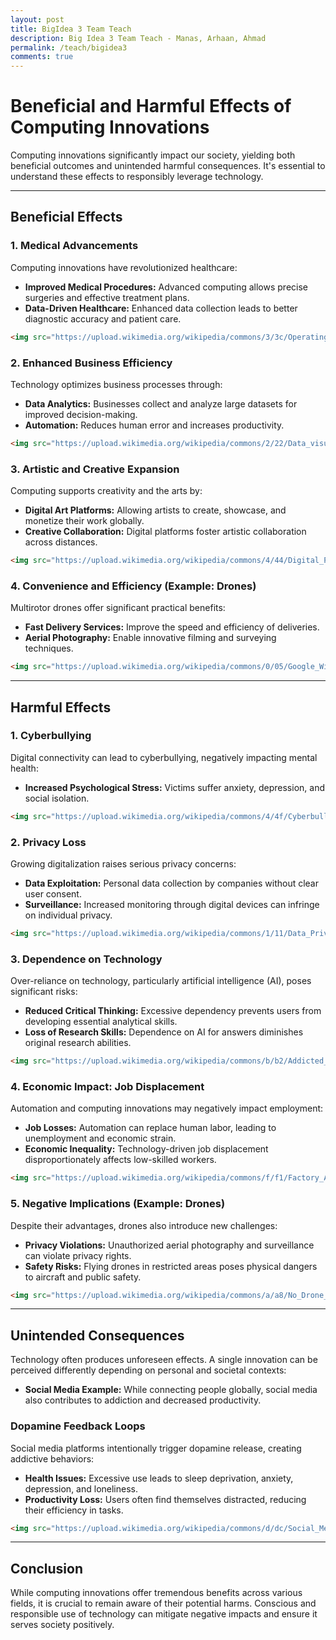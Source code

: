 ```yaml
---
layout: post
title: BigIdea 3 Team Teach
description: Big Idea 3 Team Teach - Manas, Arhaan, Ahmad
permalink: /teach/bigidea3
comments: true
---
```


# Beneficial and Harmful Effects of Computing Innovations

Computing innovations significantly impact our society, yielding both beneficial outcomes and unintended harmful consequences. It's essential to understand these effects to responsibly leverage technology.

---

## Beneficial Effects

### 1. Medical Advancements
Computing innovations have revolutionized healthcare:

- **Improved Medical Procedures:** Advanced computing allows precise surgeries and effective treatment plans.
- **Data-Driven Healthcare:** Enhanced data collection leads to better diagnostic accuracy and patient care.

```html
<img src="https://upload.wikimedia.org/wikipedia/commons/3/3c/Operating_Room_at_Brigham_and_Women%27s_Hospital.jpg" alt="Medical Technology" width="600">
```

### 2. Enhanced Business Efficiency
Technology optimizes business processes through:

- **Data Analytics:** Businesses collect and analyze large datasets for improved decision-making.
- **Automation:** Reduces human error and increases productivity.

```html
<img src="https://upload.wikimedia.org/wikipedia/commons/2/22/Data_visualization_process_v1.png" alt="Business Analytics" width="600">
```

### 3. Artistic and Creative Expansion
Computing supports creativity and the arts by:

- **Digital Art Platforms:** Allowing artists to create, showcase, and monetize their work globally.
- **Creative Collaboration:** Digital platforms foster artistic collaboration across distances.

```html
<img src="https://upload.wikimedia.org/wikipedia/commons/4/44/Digital_Painting_Workstation.jpg" alt="Digital Art Creation" width="600">
```

### 4. Convenience and Efficiency (Example: Drones)
Multirotor drones offer significant practical benefits:

- **Fast Delivery Services:** Improve the speed and efficiency of deliveries.
- **Aerial Photography:** Enable innovative filming and surveying techniques.

```html
<img src="https://upload.wikimedia.org/wikipedia/commons/0/05/Google_Wing_Drone_delivery.jpg" alt="Drone Delivery" width="600">
```

---

## Harmful Effects

### 1. Cyberbullying
Digital connectivity can lead to cyberbullying, negatively impacting mental health:

- **Increased Psychological Stress:** Victims suffer anxiety, depression, and social isolation.

```html
<img src="https://upload.wikimedia.org/wikipedia/commons/4/4f/Cyberbullying.jpg" alt="Cyberbullying" width="600">
```

### 2. Privacy Loss
Growing digitalization raises serious privacy concerns:

- **Data Exploitation:** Personal data collection by companies without clear user consent.
- **Surveillance:** Increased monitoring through digital devices can infringe on individual privacy.

```html
<img src="https://upload.wikimedia.org/wikipedia/commons/1/11/Data_Privacy.jpg" alt="Privacy Concern" width="600">
```

### 3. Dependence on Technology
Over-reliance on technology, particularly artificial intelligence (AI), poses significant risks:

- **Reduced Critical Thinking:** Excessive dependency prevents users from developing essential analytical skills.
- **Loss of Research Skills:** Dependence on AI for answers diminishes original research abilities.

```html
<img src="https://upload.wikimedia.org/wikipedia/commons/b/b2/Addicted_to_Technology.jpg" alt="Technology Dependence" width="600">
```

### 4. Economic Impact: Job Displacement
Automation and computing innovations may negatively impact employment:

- **Job Losses:** Automation can replace human labor, leading to unemployment and economic strain.
- **Economic Inequality:** Technology-driven job displacement disproportionately affects low-skilled workers.

```html
<img src="https://upload.wikimedia.org/wikipedia/commons/f/f1/Factory_Automation_Robotics.jpg" alt="Job Automation" width="600">
```

### 5. Negative Implications (Example: Drones)
Despite their advantages, drones also introduce new challenges:

- **Privacy Violations:** Unauthorized aerial photography and surveillance can violate privacy rights.
- **Safety Risks:** Flying drones in restricted areas poses physical dangers to aircraft and public safety.

```html
<img src="https://upload.wikimedia.org/wikipedia/commons/a/a8/No_Drone_Zone_Sign.jpg" alt="Drone Risk" width="600">
```

---

## Unintended Consequences

Technology often produces unforeseen effects. A single innovation can be perceived differently depending on personal and societal contexts:

- **Social Media Example:** While connecting people globally, social media also contributes to addiction and decreased productivity.

### Dopamine Feedback Loops
Social media platforms intentionally trigger dopamine release, creating addictive behaviors:

- **Health Issues:** Excessive use leads to sleep deprivation, anxiety, depression, and loneliness.
- **Productivity Loss:** Users often find themselves distracted, reducing their efficiency in tasks.

```html
<img src="https://upload.wikimedia.org/wikipedia/commons/d/dc/Social_Media_Addiction.png" alt="Social Media Addiction" width="600">
```

---

## Conclusion

While computing innovations offer tremendous benefits across various fields, it is crucial to remain aware of their potential harms. Conscious and responsible use of technology can mitigate negative impacts and ensure it serves society positively.

